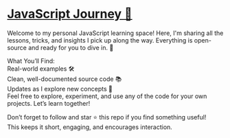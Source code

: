 # [JavaScript Journey 🚀](https://github.com/chandra71/Javascript/tree/main/Js-Lecture-1)
Welcome to my personal JavaScript learning space! Here, I'm sharing all the lessons, tricks, and insights I pick up along the way. Everything is open-source and ready for you to dive in. 🌊  



What You’ll Find:  
Real-world examples 🛠️  
Clean, well-documented source code 📚  
Updates as I explore new concepts 🌱  
Feel free to explore, experiment, and use any of the code for your own projects. Let’s learn together!  

Don’t forget to follow and star ⭐️ this repo if you find something useful!     
This keeps it short, engaging, and encourages interaction.  

